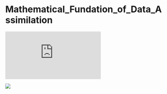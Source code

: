 # Mathematical_Fundation_of_Data_Assimilation

![01.sin_map_with_without_observational_noise](https://github.com/QQFRaphael/Mathematical_Fundation_of_Data_Assimilation/blob/master/sin_map_with_without_observational_noise.py)

![](https://github.com/QQFRaphael/Mathematical_Fundation_of_Data_Assimilation/blob/master/pic/sin_map_with_without_observational_noise.png)
